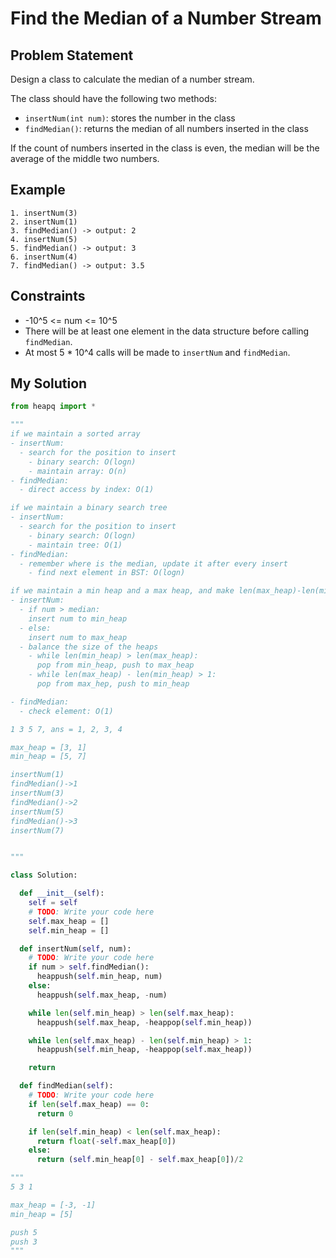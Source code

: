 # Find the Median of a Number Stream
## Problem Statement
Design a class to calculate the median of a number stream.

The class should have the following two methods:
- `insertNum(int num)`: stores the number in the class
- `findMedian()`: returns the median of all numbers inserted in the class

If the count of numbers inserted in the class is even, the median will be the average of the middle two numbers.

## Example
```
1. insertNum(3)
2. insertNum(1)
3. findMedian() -> output: 2
4. insertNum(5)
5. findMedian() -> output: 3
6. insertNum(4)
7. findMedian() -> output: 3.5
```

## Constraints
- -10^5 <= num <= 10^5
- There will be at least one element in the data structure before calling `findMedian`.
- At most 5 * 10^4 calls will be made to `insertNum` and `findMedian`.

## My Solution
```python
from heapq import *

"""
if we maintain a sorted array
- insertNum:
  - search for the position to insert
    - binary search: O(logn)
    - maintain array: O(n)
- findMedian:
  - direct access by index: O(1)

if we maintain a binary search tree
- insertNum:
  - search for the position to insert
    - binary search: O(logn)
    - maintain tree: O(1)
- findMedian:
  - remember where is the median, update it after every insert
    - find next element in BST: O(logn)

if we maintain a min heap and a max heap, and make len(max_heap)-len(min_heap)=0 or 1
- insertNum:
  - if num > median:
    insert num to min_heap
  - else:
    insert num to max_heap
  - balance the size of the heaps
    - while len(min_heap) > len(max_heap):
      pop from min_heap, push to max_heap
    - while len(max_heap) - len(min_heap) > 1:
      pop from max_hep, push to min_heap

- findMedian:
  - check element: O(1)

1 3 5 7, ans = 1, 2, 3, 4

max_heap = [3, 1]
min_heap = [5, 7]

insertNum(1)
findMedian()->1
insertNum(3)
findMedian()->2
insertNum(5)
findMedian()->3
insertNum(7)


"""

class Solution: 

  def __init__(self):
    self = self
    # TODO: Write your code here
    self.max_heap = []
    self.min_heap = []

  def insertNum(self, num):
    # TODO: Write your code here
    if num > self.findMedian():
      heappush(self.min_heap, num)
    else:
      heappush(self.max_heap, -num)

    while len(self.min_heap) > len(self.max_heap):
      heappush(self.max_heap, -heappop(self.min_heap))

    while len(self.max_heap) - len(self.min_heap) > 1:
      heappush(self.min_heap, -heappop(self.max_heap))

    return

  def findMedian(self):
    # TODO: Write your code here
    if len(self.max_heap) == 0:
      return 0

    if len(self.min_heap) < len(self.max_heap):
      return float(-self.max_heap[0])
    else:
      return (self.min_heap[0] - self.max_heap[0])/2

"""
5 3 1

max_heap = [-3, -1]
min_heap = [5]

push 5
push 3
"""
```
